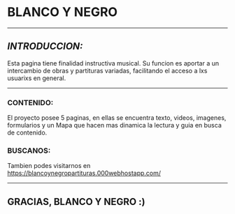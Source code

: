 # BLANCO Y NEGRO
***

## ***INTRODUCCION:***
   Esta pagina tiene finalidad instructiva musical. Su funcion es aportar a un intercambio de obras y partituras variadas, facilitando el acceso a lxs usuarixs en general.
***

### CONTENIDO:
   El proyecto posee 5 paginas, en ellas se encuentra texto, videos, imagenes, formularios y un Mapa que hacen mas dinamica la lectura y guia en busca de contenido. 

### BUSCANOS:
   Tambien podes visitarnos en    https://blancoynegropartituras.000webhostapp.com/

***
## GRACIAS, BLANCO Y NEGRO :)